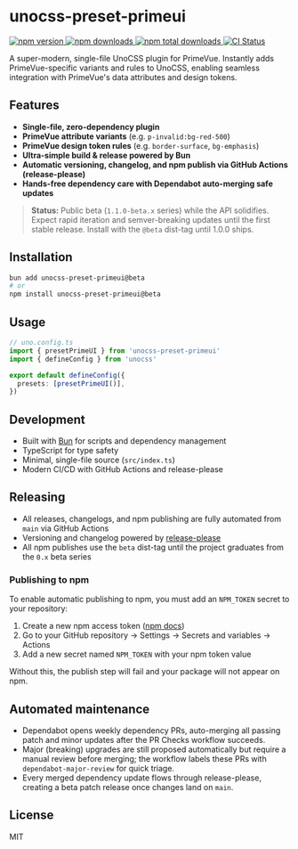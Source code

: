 # unocss-preset-primeui

<!-- Badges -->
<p align="left">
  <!-- NPM version -->
  <a href="https://www.npmjs.com/package/unocss-preset-primeui">
    <img src="https://img.shields.io/npm/v/unocss-preset-primeui.svg?style=flat-square" alt="npm version" />
  </a>
  <!-- NPM downloads -->
  <a href="https://www.npmjs.com/package/unocss-preset-primeui">
    <img src="https://img.shields.io/npm/dm/unocss-preset-primeui.svg?style=flat-square" alt="npm downloads" />
  </a>
  <a href="https://www.npmjs.com/package/unocss-preset-primeui">
    <img src="https://img.shields.io/npm/dt/unocss-preset-primeui.svg?style=flat-square" alt="npm total downloads" />
  </a>
  <!-- GitHub Actions CI -->
  <a href="https://github.com/hexrw/unocss-preset-primeui/actions/workflows/ci-release.yaml?query=branch%3Amain">
    <img src="https://github.com/hexrw/unocss-preset-primeui/actions/workflows/ci-release.yaml/badge.svg?branch=main" alt="CI Status" />
  </a>
</p>

A super-modern, single-file UnoCSS plugin for PrimeVue. Instantly adds PrimeVue-specific variants and rules to UnoCSS, enabling seamless integration with PrimeVue's data attributes and design tokens.

## Features
- **Single-file, zero-dependency plugin**
- **PrimeVue attribute variants** (e.g. `p-invalid:bg-red-500`)
- **PrimeVue design token rules** (e.g. `border-surface`, `bg-emphasis`)
- **Ultra-simple build & release powered by Bun**
- **Automatic versioning, changelog, and npm publish via GitHub Actions (release-please)**
- **Hands-free dependency care with Dependabot auto-merging safe updates**

> **Status:** Public beta (`1.1.0-beta.x` series) while the API solidifies. Expect rapid iteration and semver-breaking updates until the first stable release. Install with the `@beta` dist-tag until 1.0.0 ships.

## Installation

```sh
bun add unocss-preset-primeui@beta
# or
npm install unocss-preset-primeui@beta
```

## Usage

```ts
// uno.config.ts
import { presetPrimeUI } from 'unocss-preset-primeui'
import { defineConfig } from 'unocss'

export default defineConfig({
  presets: [presetPrimeUI()],
})
```

## Development
- Built with [Bun](https://bun.sh/) for scripts and dependency management
- TypeScript for type safety
- Minimal, single-file source (`src/index.ts`)
- Modern CI/CD with GitHub Actions and release-please

## Releasing
- All releases, changelogs, and npm publishing are fully automated from `main` via GitHub Actions
- Versioning and changelog powered by [release-please](https://github.com/googleapis/release-please)
- All npm publishes use the `beta` dist-tag until the project graduates from the `0.x` beta series

### Publishing to npm

To enable automatic publishing to npm, you must add an `NPM_TOKEN` secret to your repository:

1. Create a new npm access token ([npm docs](https://docs.npmjs.com/creating-and-viewing-access-tokens))
2. Go to your GitHub repository → Settings → Secrets and variables → Actions
3. Add a new secret named `NPM_TOKEN` with your npm token value

Without this, the publish step will fail and your package will not appear on npm.

## Automated maintenance
- Dependabot opens weekly dependency PRs, auto-merging all passing patch and minor updates after the PR Checks workflow succeeds.
- Major (breaking) upgrades are still proposed automatically but require a manual review before merging; the workflow labels these PRs with `dependabot-major-review` for quick triage.
- Every merged dependency update flows through release-please, creating a beta patch release once changes land on `main`.

## License
MIT
